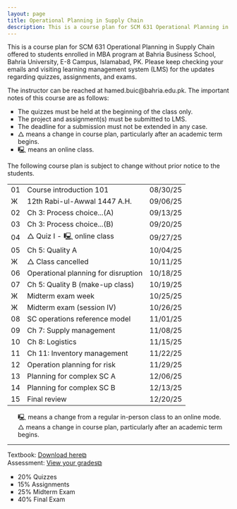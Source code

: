 ```yaml
---
layout: page
title: Operational Planning in Supply Chain
description: This is a course plan for SCM 631 Operational Planning in Supply Chain.
---
```

This is a course plan for SCM 631 Operational Planning in Supply Chain offered to students enrolled in MBA program at Bahria Business School, Bahria University, E-8 Campus, Islamabad, PK. Please keep checking your emails and visiting learning management system (LMS) for the updates regarding quizzes, assignments, and exams.
<p>The instructor can be reached at hamed.buic@bahria.edu.pk. The important notes of this course are as follows:</p>

<ul style="list-style-type:square;">
  <li>The quizzes must be held at the beginning of the class only.</li>
  <li>The project and assignment(s) must be submitted to LMS.</li>
  <li>The deadline for a submission must not be extended in any case.</li>
  <li>△ means a change in course plan, particularly after an academic term begins.</li>
  <li>🖳 means an online class. </li>
 </ul>

The following course plan is subject to change without prior notice to the students.

<table>
  <tr>
    <td>01</td>
    <td>Course introduction 101</td>
    <td>08/30/25</td>
  </tr>
  <tr>
    <td>Ж</td>
    <td>12th Rabi-ul-Awwal 1447 A.H.</td>
    <td>09/06/25</td>
  </tr>
  <tr>
    <td>02</td>
    <td>Ch 3: Process choice...(A)</td>
    <td>09/13/25</td>
  </tr>
  <tr>
    <td>03</td>
    <td>Ch 3: Process choice...(B)</td>
    <td>09/20/25</td>
  </tr>
  <tr>
    <td>04</td>
    <td>△ Quiz I - 🖳 online class</td>
    <td>09/27/25</td>
  </tr>
  <tr>
    <td>05</td>
    <td>Ch 5: Quality A</td>
    <td>10/04/25</td>
  </tr>
  <tr>
    <td>Ж</td>
    <td>△ Class cancelled</td>
    <td>10/11/25</td>
  </tr>
  <tr>
    <td>06</td>
    <td>Operational planning for disruption</td>
    <td>10/18/25</td>
  </tr>
   <td>07</td>
    <td>Ch 5: Quality B (make-up class)</td>
    <td>10/19/25</td>
  <tr>
  <td>Ж</td>
  <td>Midterm exam week</td>
  <td>10/25/25</td>
  </tr>
  <td>Ж</td>
  <td>Midterm exam (session IV)</td>
  <td>10/26/25</td>
  </tr>
  <tr>
    <td>08</td>
    <td>SC operations reference model</td>
    <td>11/01/25</td>
  </tr>
  <tr>
    <td>09</td>
    <td>Ch 7: Supply management</td>
    <td>11/08/25</td>
  </tr>
  <tr>
    <td>10</td>
    <td>Ch 8: Logistics</td>
    <td>11/15/25</td>
  </tr>
  <tr>
    <td>11</td>
    <td>Ch 11: Inventory management</td>
    <td>11/22/25</td>
  </tr>
  <tr>
    <td>12</td>
    <td>Operation planning for risk</td>
    <td>11/29/25</td>
  </tr>
  <tr>
    <td>13</td>
    <td>Planning for complex SC A</td>
    <td>12/06/25</td>
  </tr>
  <tr>
    <td>14</td>
    <td>Planning for complex SC B</td>
    <td>12/13/25</td>
  </tr>
  <tr>
    <td>15</td>
    <td>Final review</td>
    <td>12/20/25</td>
  </tr>
</table>

<ul style="list-style-type:none;">
  <li>🖳 means a change from a regular in-person class to an online mode. </li>
  <li>△ means a change in course plan, particularly after an academic term begins.</li>
</ul>

<hr class="solid">

Textbook: <a href="https://drive.google.com/file/d/1qLwA6FHoct-CXmYY32mepHPQ6QWmptT7" target="_blank" rel="noopener noreferrer">Download here&#x29c9;</a><br/>
Assessment: <a href="https://drive.google.com/file/d/1Gd90vbP7Qr42tVlNzhCnE__FpO-nrfzF" target="_blank" rel="noopener noreferrer">View your grades&#x29c9;</a>
  <ul style="list-style-type:square;">
   <li>20% Quizzes</li>
   <li>15% Assignments</li>
   <li>25% Midterm Exam</li>
   <li>40% Final Exam</li>
  </ul>
